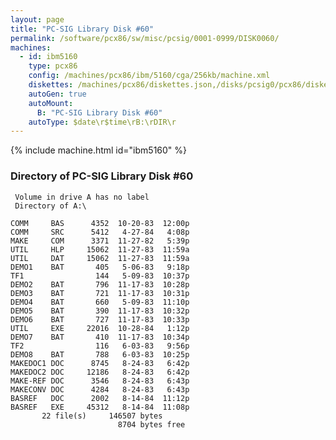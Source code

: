 ```yaml
---
layout: page
title: "PC-SIG Library Disk #60"
permalink: /software/pcx86/sw/misc/pcsig/0001-0999/DISK0060/
machines:
  - id: ibm5160
    type: pcx86
    config: /machines/pcx86/ibm/5160/cga/256kb/machine.xml
    diskettes: /machines/pcx86/diskettes.json,/disks/pcsig0/pcx86/diskettes.json
    autoGen: true
    autoMount:
      B: "PC-SIG Library Disk #60"
    autoType: $date\r$time\rB:\rDIR\r
---
```


{% include machine.html id="ibm5160" %}

### Directory of PC-SIG Library Disk #60

     Volume in drive A has no label
     Directory of A:\

    COMM     BAS      4352  10-20-83  12:00p
    COMM     SRC      5412   4-27-84   4:08p
    MAKE     COM      3371  11-27-82   5:39p
    UTIL     HLP     15062  11-27-83  11:59a
    UTIL     DAT     15062  11-27-83  11:59a
    DEMO1    BAT       405   5-06-83   9:18p
    TF1                144   5-09-83  10:37p
    DEMO2    BAT       796  11-17-83  10:28p
    DEMO3    BAT       721  11-17-83  10:31p
    DEMO4    BAT       660   5-09-83  11:10p
    DEMO5    BAT       390  11-17-83  10:32p
    DEMO6    BAT       727  11-17-83  10:33p
    UTIL     EXE     22016  10-28-84   1:12p
    DEMO7    BAT       410  11-17-83  10:34p
    TF2                116   6-03-83   9:56p
    DEMO8    BAT       788   6-03-83  10:25p
    MAKEDOC1 DOC      8745   8-24-83   6:42p
    MAKEDOC2 DOC     12186   8-24-83   6:42p
    MAKE-REF DOC      3546   8-24-83   6:43p
    MAKECONV DOC      4284   8-24-83   6:43p
    BASREF   DOC      2002   8-14-84  11:12p
    BASREF   EXE     45312   8-14-84  11:08p
           22 file(s)     146507 bytes
                            8704 bytes free
